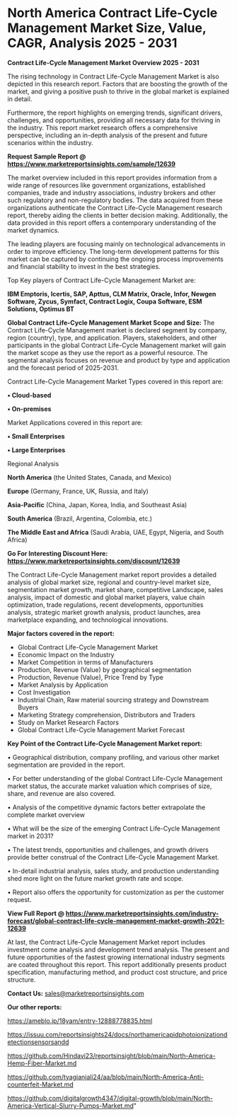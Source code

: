  # North America Contract Life-Cycle Management Market Size, Value, CAGR, Analysis 2025 - 2031

<Strong> Contract Life-Cycle Management Market Overview 2025 - 2031</strong>

The rising technology in Contract Life-Cycle Management Market is also depicted in this research report. Factors that are boosting the growth of the market, and giving a positive push to thrive in the global market is explained in detail.

Furthermore, the report highlights on emerging trends, significant drivers, challenges, and opportunities, providing all necessary data for thriving in the industry. This report market research offers a comprehensive perspective, including an in-depth analysis of the present and future scenarios within the industry.

<strong>Request Sample Report @ <a href=https://www.marketreportsinsights.com/sample/12639>https://www.marketreportsinsights.com/sample/12639</a></strong>

The market overview included in this report provides information from a wide range of resources like government organizations, established companies, trade and industry associations, industry brokers and other such regulatory and non-regulatory bodies. The data acquired from these organizations authenticate the Contract Life-Cycle Management research report, thereby aiding the clients in better decision making. Additionally, the data provided in this report offers a contemporary understanding of the market dynamics.

The leading players are focusing mainly on technological advancements in order to improve efficiency. The long-term development patterns for this market can be captured by continuing the ongoing process improvements and financial stability to invest in the best strategies.

Top Key players of Contract Life-Cycle Management Market are:

<strong>IBM Emptoris, Icertis, SAP, Apttus, CLM Matrix, Oracle, Infor, Newgen Software, Zycus, Symfact, Contract Logix, Coupa Software, ESM Solutions, Optimus BT</strong>

<strong><b>Global Contract Life-Cycle Management Market Scope and Size:</b></strong>
The Contract Life-Cycle Management market is declared segment by company, region (country), type, and application. Players, stakeholders, and other participants in the global Contract Life-Cycle Management market will gain the market scope as they use the report as a powerful resource. The segmental analysis focuses on revenue and product by type and application and the forecast period of 2025-2031.

Contract Life-Cycle Management Market Types covered in this report are:

<strong>• Cloud-based

• On-premises</strong>

Market Applications covered in this report are:

<strong>• Small Enterprises

• Large Enterprises</strong> 

Regional Analysis

<strong>North America</strong> (the United States, Canada, and Mexico)

<strong>Europe</strong> (Germany, France, UK, Russia, and Italy)

<strong>Asia-Pacific</strong> (China, Japan, Korea, India, and Southeast Asia)

<strong>South America</strong> (Brazil, Argentina, Colombia, etc.)

<strong>The Middle East and Africa</strong> (Saudi Arabia, UAE, Egypt, Nigeria, and South Africa)

<strong>Go For Interesting Discount Here: <a href=https://www.marketreportsinsights.com/discount/12639>https://www.marketreportsinsights.com/discount/12639</a></strong>

The Contract Life-Cycle Management market report provides a detailed analysis of global market size, regional and country-level market size, segmentation market growth, market share, competitive Landscape, sales analysis, impact of domestic and global market players, value chain optimization, trade regulations, recent developments, opportunities analysis, strategic market growth analysis, product launches, area marketplace expanding, and technological innovations.

<strong><b>Major factors covered in the report:</b></strong>
<ul>
  <li>Global Contract Life-Cycle Management Market </li>
  <li>Economic Impact on the Industry</li>
  <li>Market Competition in terms of Manufacturers</li>
  <li>Production, Revenue (Value) by geographical segmentation</li>
  <li>Production, Revenue (Value), Price Trend by Type</li>
  <li>Market Analysis by Application</li>
  <li>Cost Investigation</li>
  <li>Industrial Chain, Raw material sourcing strategy and Downstream Buyers</li>
  <li>Marketing Strategy comprehension, Distributors and Traders</li>
  <li>Study on Market Research Factors</li>
  <li>Global Contract Life-Cycle Management Market Forecast</li>
</ul>

<strong><b>Key Point of the Contract Life-Cycle Management Market report:</b></strong>

• Geographical distribution, company profiling, and various other market segmentation are provided in the report.

• For better understanding of the global Contract Life-Cycle Management market status, the accurate market valuation which comprises of size, share, and revenue are also covered.

• Analysis of the competitive dynamic factors better extrapolate the complete market overview

• What will be the size of the emerging Contract Life-Cycle Management market in 2031?

• The latest trends, opportunities and challenges, and growth drivers provide better construal of the Contract Life-Cycle Management Market.

• In-detail industrial analysis, sales study, and production understanding shed more light on the future market growth rate and scope.

• Report also offers the opportunity for customization as per the customer request.

<strong><b>View Full Report @ <a href=https://www.marketreportsinsights.com/industry-forecast/global-contract-life-cycle-management-market-growth-2021-12639>https://www.marketreportsinsights.com/industry-forecast/global-contract-life-cycle-management-market-growth-2021-12639</a></b></strong>


At last, the Contract Life-Cycle Management Market report includes investment come analysis and development trend analysis. The present and future opportunities of the fastest growing international industry segments are coated throughout this report. This report additionally presents product specification, manufacturing method, and product cost structure, and price structure.

<strong>Contact Us:</strong>
sales@marketreportsinsights.com

<strong>Our other reports:</strong>

<a href=https://ameblo.jp/18yam/entry-12888778835.html>https://ameblo.jp/18yam/entry-12888778835.html</a>

<a href=https://issuu.com/reportsinsights24/docs/northamericapidphotoionizationdetectionsensorsandd>https://issuu.com/reportsinsights24/docs/northamericapidphotoionizationdetectionsensorsandd</a>

<a href=https://github.com/Hindavi23/reportsinsight/blob/main/North-America-Hemp-Fiber-Market.md>https://github.com/Hindavi23/reportsinsight/blob/main/North-America-Hemp-Fiber-Market.md</a>

<a href=https://github.com/tyagianjali24/aa/blob/main/North-America-Anti-counterfeit-Market.md>https://github.com/tyagianjali24/aa/blob/main/North-America-Anti-counterfeit-Market.md</a>

<a href=https://github.com/digitalgrowth4347/digital-growth/blob/main/North-America-Vertical-Slurry-Pumps-Market.md>https://github.com/digitalgrowth4347/digital-growth/blob/main/North-America-Vertical-Slurry-Pumps-Market.md</a>"
